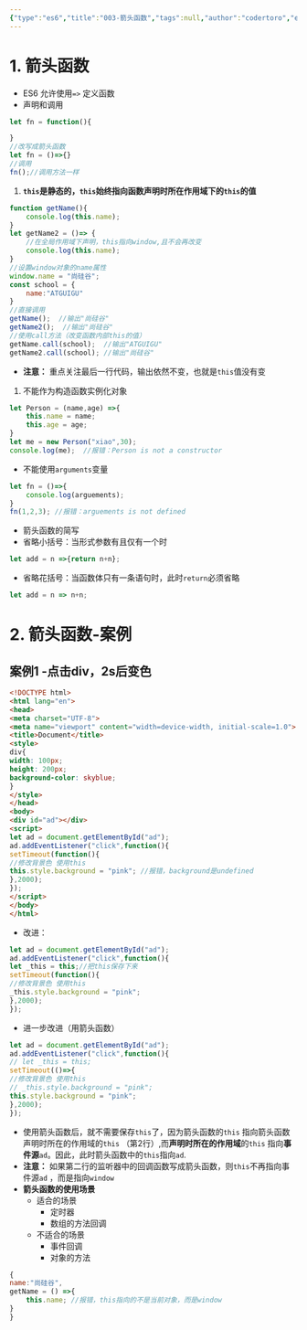 ```yaml
---
{"type":"es6","title":"003-箭头函数","tags":null,"author":"codertoro","establish":"2025-04-07","update":"2025-04-07","dg-publish":true,"permalink":"/Projects/ES6/003-箭头函数/","dgPassFrontmatter":true,"created":"2025-04-07T22:23:37.885+08:00","updated":"2025-04-07T22:25:37.765+08:00"}
---
```


# 1. 箭头函数
- ES6 允许使用`=>` 定义函数
- 声明和调用
```js
let fn = function(){

}
//改写成箭头函数
let fn = ()=>{}
//调用
fn();//调用方法一样
```
1. **`this`是静态的，`this`始终指向函数声明时所在作用域下的`this`的值**

```js
function getName(){
	console.log(this.name);
}
let getName2 = ()=> {
	//在全局作用域下声明，this指向window,且不会再改变
	console.log(this.name); 
}
//设置window对象的name属性
window.name = "尚硅谷";
const school = {
	name:"ATGUIGU"
}
//直接调用
getName();  //输出"尚硅谷"
getName2();  //输出"尚硅谷"
//使用call方法（改变函数内部this的值）
getName.call(school);  //输出"ATGUIGU"
getName2.call(school); //输出"尚硅谷"
```
- **注意：** 重点关注最后一行代码，输出依然不变，也就是`this`值没有变

1. 不能作为构造函数实例化对象
```javascript
let Person = (name,age) =>{
	this.name = name;
	this.age = age;
}
let me = new Person("xiao",30);
console.log(me);  //报错：Person is not a constructor
```
 - 不能使用`arguments`变量
```javascript
let fn = ()=>{
	console.log(arguements);
}
fn(1,2,3); //报错：arguements is not defined
```
- 箭头函数的简写
- 省略小括号：当形式参数有且仅有一个时
```javascript
let add = n =>{return n+n};
```
- 省略花括号：当函数体只有一条语句时，此时`return`必须省略

```javascript
let add = n => n+n;
```
# 2. 箭头函数-案例
## 案例1 -点击div，2s后变色
```html
<!DOCTYPE html>
<html lang="en">
<head>
<meta charset="UTF-8">
<meta name="viewport" content="width=device-width, initial-scale=1.0">
<title>Document</title>
<style>
div{
width: 100px;
height: 200px;
background-color: skyblue;
}
</style>
</head>
<body>
<div id="ad"></div>
<script>
let ad = document.getElementById("ad");
ad.addEventListener("click",function(){
setTimeout(function(){
//修改背景色 使用this
this.style.background = "pink"; //报错，background是undefined
},2000);
});
</script>
</body>
</html>
```
- 改进：
```javascript
let ad = document.getElementById("ad");
ad.addEventListener("click",function(){
let _this = this;//把this保存下来
setTimeout(function(){
//修改背景色 使用this
_this.style.background = "pink";
},2000);
});
```
- 进一步改进（用箭头函数）
```javascript
let ad = document.getElementById("ad");
ad.addEventListener("click",function(){
// let _this = this;
setTimeout(()=>{
//修改背景色 使用this
// _this.style.background = "pink";
this.style.background = "pink";
},2000);
});
```
- 使用箭头函数后，就不需要保存`this`了，因为箭头函数的`this` 指向箭头函数声明时所在的作用域的`this` （第2行）,而**声明时所在的作用域**的`this` 指向**事件源**`ad`。因此，此时箭头函数中的`this`指向`ad`.
- **注意：** 如果第二行的监听器中的回调函数写成箭头函数，则`this`不再指向事件源`ad` ，而是指向`window`
- **箭头函数的使用场景**
	- 适合的场景
		- 定时器
		- 数组的方法回调
	- 不适合的场景
		- 事件回调
		- 对象的方法
```javascript
{
name:"尚硅谷",
getName = () =>{
	this.name; //报错，this指向的不是当前对象，而是window
}
}
```
